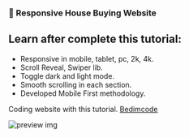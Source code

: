 ### 🏡 Responsive House Buying Website

## Learn after complete this tutorial:

- Responsive in mobile, tablet, pc, 2k, 4k.
- Scroll Reveal, Swiper lib.
- Toggle dark and light mode.
- Smooth scrolling in each section.
- Developed Mobile First methodology.

Coding website with this tutorial. [Bedimcode](https://youtu.be/twRLgPsP1H0)

![preview img](./preview.png)
